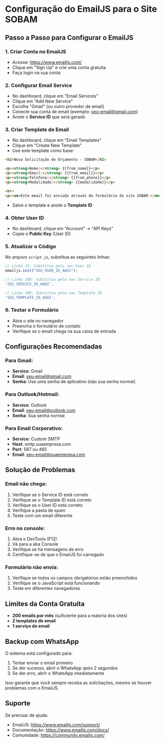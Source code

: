 # Configuração do EmailJS para o Site SOBAM

## Passo a Passo para Configurar o EmailJS

### 1. Criar Conta no EmailJS
- Acesse: https://www.emailjs.com/
- Clique em "Sign Up" e crie uma conta gratuita
- Faça login na sua conta

### 2. Configurar Email Service
- No dashboard, clique em "Email Services"
- Clique em "Add New Service"
- Escolha "Gmail" (ou outro provedor de email)
- Conecte sua conta de email (exemplo: seu-email@gmail.com)
- Anote o **Service ID** que será gerado

### 3. Criar Template de Email
- No dashboard, clique em "Email Templates"
- Clique em "Create New Template"
- Use este template como base:

```html
<h2>Nova Solicitação de Orçamento - SOBAM</h2>

<p><strong>Nome:</strong> {{from_name}}</p>
<p><strong>Email:</strong> {{from_email}}</p>
<p><strong>Telefone:</strong> {{from_phone}}</p>
<p><strong>Modalidade:</strong> {{modalidade}}</p>

<hr>
<p><em>Este email foi enviado através do formulário do site SOBAM.</em></p>
```

- Salve o template e anote o **Template ID**

### 4. Obter User ID
- No dashboard, clique em "Account" → "API Keys"
- Copie o **Public Key** (User ID)

### 5. Atualizar o Código
No arquivo `script.js`, substitua as seguintes linhas:

```javascript
// Linha 15: Substitua pelo seu User ID
emailjs.init("SEU_USER_ID_AQUI");

// Linha 108: Substitua pelo seu Service ID
'SEU_SERVICE_ID_AQUI',

// Linha 109: Substitua pelo seu Template ID
'SEU_TEMPLATE_ID_AQUI',
```

### 6. Testar o Formulário
- Abra o site no navegador
- Preencha o formulário de contato
- Verifique se o email chega na sua caixa de entrada

## Configurações Recomendadas

### Para Gmail:
- **Service**: Gmail
- **Email**: seu-email@gmail.com
- **Senha**: Use uma senha de aplicativo (não sua senha normal)

### Para Outlook/Hotmail:
- **Service**: Outlook
- **Email**: seu-email@outlook.com
- **Senha**: Sua senha normal

### Para Email Corporativo:
- **Service**: Custom SMTP
- **Host**: smtp.suaempresa.com
- **Port**: 587 ou 465
- **Email**: seu-email@suaempresa.com

## Solução de Problemas

### Email não chega:
1. Verifique se o Service ID está correto
2. Verifique se o Template ID está correto
3. Verifique se o User ID está correto
4. Verifique a pasta de spam
5. Teste com um email diferente

### Erro no console:
1. Abra o DevTools (F12)
2. Vá para a aba Console
3. Verifique se há mensagens de erro
4. Certifique-se de que o EmailJS foi carregado

### Formulário não envia:
1. Verifique se todos os campos obrigatórios estão preenchidos
2. Verifique se o JavaScript está funcionando
3. Teste em diferentes navegadores

## Limites da Conta Gratuita
- **200 emails por mês** (suficiente para a maioria dos sites)
- **2 templates de email**
- **1 serviço de email**

## Backup com WhatsApp
O sistema está configurado para:
1. Tentar enviar o email primeiro
2. Se der sucesso, abrir o WhatsApp após 2 segundos
3. Se der erro, abrir o WhatsApp imediatamente

Isso garante que você sempre receba as solicitações, mesmo se houver problemas com o EmailJS.

## Suporte
Se precisar de ajuda:
- EmailJS: https://www.emailjs.com/support/
- Documentação: https://www.emailjs.com/docs/
- Comunidade: https://community.emailjs.com/
